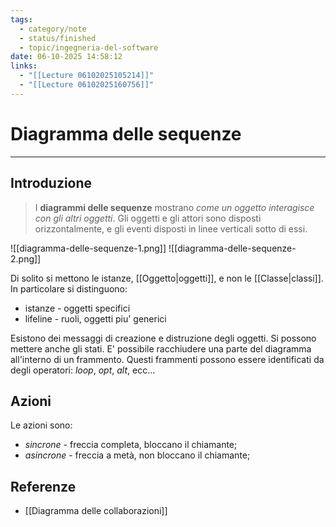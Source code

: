 ```yaml
---
tags:
  - category/note
  - status/finished
  - topic/ingegneria-del-software
date: 06-10-2025 14:58:12
links:
  - "[[Lecture 06102025105214]]"
  - "[[Lecture 06102025160756]]"
---
```

# Diagramma delle sequenze
---
## Introduzione
> I **diagrammi delle sequenze** mostrano _come un oggetto interagisce con gli altri oggetti_. Gli oggetti e gli attori sono disposti orizzontalmente, e gli eventi disposti in linee verticali sotto di essi.

![[diagramma-delle-sequenze-1.png]]
![[diagramma-delle-sequenze-2.png]]

Di solito si mettono le istanze, [[Oggetto|oggetti]], e non le [[Classe|classi]]. In particolare si distinguono:
- istanze - oggetti specifici
- lifeline - ruoli, oggetti piu' generici

Esistono dei messaggi di creazione e distruzione degli oggetti. Si possono mettere anche gli stati.
E' possibile racchiudere una parte del diagramma all'interno di un frammento. Questi frammenti possono essere identificati da degli operatori: _loop_, _opt_, _alt_, ecc...

## Azioni
Le azioni sono:
- _sincrone_ - freccia completa, bloccano il chiamante;
- _asincrone_ - freccia a metà, non bloccano il chiamante;

## Referenze
- [[Diagramma delle collaborazioni]]